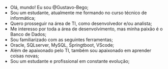 -  Olá, mundo! Eu sou @Gustavo-Bego;
-  Sou um estudante, atualmente me formando no curso técnico de informática;
-  Quero prosseguir na área de TI, como desenvolvedor e/ou analista;
-  Me interesso por toda a área de desenvolvimento, mas minha paixão é o Banco de Dados;
-  Sou familiarizado com as seguintes ferramentas;
-  Oracle, SQLserver, MySQL, Springtboot, VScode;
-  Além de apaixonado pelo TI, também sou apaixonado em aprender coisas novas;
-  Sou um estudante e profissional em constante evolução;

<!---
Gustavo-Bego/Gustavo-Bego is a ✨ special ✨ repository because its `README.md` (this file) appears on your GitHub profile.
You can click the Preview link to take a look at your changes.
--->
